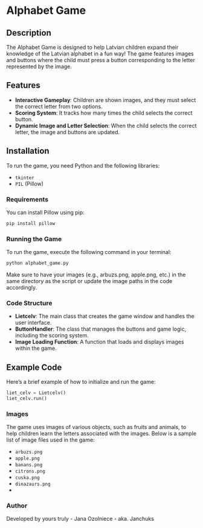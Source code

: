 # Alphabet Game

## Description
The Alphabet Game is designed to help Latvian children expand their knowledge of the Latvian alphabet in a fun way! The game features images and buttons where the child must press a button corresponding to the letter represented by the image.

## Features
- **Interactive Gameplay**: Children are shown images, and they must select the correct letter from two options.
- **Scoring System**: It tracks how many times the child selects the correct button.
- **Dynamic Image and Letter Selection**: When the child selects the correct letter, the image and buttons are updated.

## Installation
To run the game, you need Python and the following libraries:
- `tkinter`
- `PIL` (Pillow)

### Requirements
You can install Pillow using pip:

```bash
pip install pillow
```

### Running the Game
To run the game, execute the following command in your terminal:
```bash
python alphabet_game.py
```
Make sure to have your images (e.g., arbuzs.png, apple.png, etc.) in the same directory as the script or update the image paths in the code accordingly.

### Code Structure
- **Lietcelv**: The main class that creates the game window and handles the user interface.
- **ButtonHandler**: The class that manages the buttons and game logic, including the scoring system.
- **Image Loading Function**: A function that loads and displays images within the game.
  
## Example Code
Here’s a brief example of how to initialize and run the game:
```python
liet_celv = Lietcelv()
liet_celv.run()
```
### Images
The game uses images of various objects, such as fruits and animals, to help children learn the letters associated with the images. Below is a sample list of image files used in the game:
- `arbuzs.png`
- `apple.png`
- `banans.png`
- `citrons.png`
- `cuska.png`
- `dinazaurs.png`
- 
### Author
Developed by yours truly - Jana Ozolniece - aka. Janchuks

  
